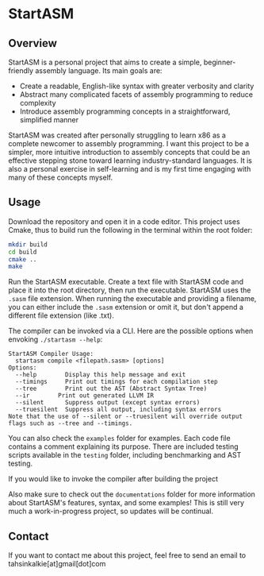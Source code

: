 # StartASM

## Overview
StartASM is a personal project that aims to create a simple, beginner-friendly assembly language. Its main goals are:
- Create a readable, English-like syntax with greater verbosity and clarity
- Abstract many complicated facets of assembly programming to reduce complexity
- Introduce assembly programming concepts in a straightforward, simplified manner

StartASM was created after personally struggling to learn x86 as a complete newcomer to assembly programming. I want this project to be a simpler, more intuitive introduction to assembly concepts that could be an effective stepping stone toward learning industry-standard languages. It is also a personal exercise in self-learning and is my first time engaging with many of these concepts myself.

## Usage
Download the repository and open it in a code editor. This project uses Cmake, thus to build run the following in the terminal within the root folder: 
```bash
mkdir build
cd build
cmake ..
make
```

Run the StartASM executable. Create a text file with StartASM code and place it into the root directory, then run the executable. StartASM uses the `.sasm` file extension. When running the executable and providing a filename, you can either include the `.sasm` extension or omit it, but don't append a different file extension (like .txt).

The compiler can be invoked via a CLI. Here are the possible options when envoking `./startasm --help`:
```
StartASM Compiler Usage:
  startasm compile <filepath.sasm> [options]
Options:
  --help        Display this help message and exit
  --timings     Print out timings for each compilation step
  --tree        Print out the AST (Abstract Syntax Tree)
  --ir        Print out generated LLVM IR
  --silent      Suppress output (except syntax errors)
  --truesilent  Suppress all output, including syntax errors
Note that the use of --silent or --truesilent will override output flags such as --tree and --timings.
```
You can also check the `examples` folder for examples. Each code file contains a comment explaining its purpose. There are included testing scripts available in the `testing` folder, including benchmarking and AST testing.

If you would like to invoke the compiler after building the project

Also make sure to check out the `documentations` folder for more information about StartASM's features, syntax, and some examples! This is still very much a work-in-progress project, so updates will be continual.

## Contact
If you want to contact me about this project, feel free to send an email to tahsinkalkie[at]gmail[dot]com